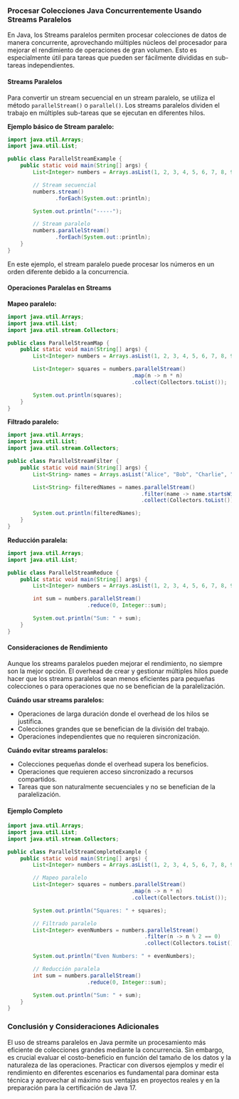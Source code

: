 ### Procesar Colecciones Java Concurrentemente Usando Streams Paralelos

En Java, los Streams paralelos permiten procesar colecciones de datos de manera concurrente, aprovechando múltiples núcleos del procesador para mejorar el rendimiento de operaciones de gran volumen. Esto es especialmente útil para tareas que pueden ser fácilmente divididas en sub-tareas independientes.

#### Streams Paralelos

Para convertir un stream secuencial en un stream paralelo, se utiliza el método `parallelStream()` o `parallel()`. Los streams paralelos dividen el trabajo en múltiples sub-tareas que se ejecutan en diferentes hilos.

**Ejemplo básico de Stream paralelo:**

```java
import java.util.Arrays;
import java.util.List;

public class ParallelStreamExample {
    public static void main(String[] args) {
        List<Integer> numbers = Arrays.asList(1, 2, 3, 4, 5, 6, 7, 8, 9, 10);

        // Stream secuencial
        numbers.stream()
               .forEach(System.out::println);

        System.out.println("-----");

        // Stream paralelo
        numbers.parallelStream()
               .forEach(System.out::println);
    }
}
```

En este ejemplo, el stream paralelo puede procesar los números en un orden diferente debido a la concurrencia.

#### Operaciones Paralelas en Streams

**Mapeo paralelo:**

```java
import java.util.Arrays;
import java.util.List;
import java.util.stream.Collectors;

public class ParallelStreamMap {
    public static void main(String[] args) {
        List<Integer> numbers = Arrays.asList(1, 2, 3, 4, 5, 6, 7, 8, 9, 10);

        List<Integer> squares = numbers.parallelStream()
                                       .map(n -> n * n)
                                       .collect(Collectors.toList());

        System.out.println(squares);
    }
}
```

**Filtrado paralelo:**

```java
import java.util.Arrays;
import java.util.List;
import java.util.stream.Collectors;

public class ParallelStreamFilter {
    public static void main(String[] args) {
        List<String> names = Arrays.asList("Alice", "Bob", "Charlie", "Dave", "Eve");

        List<String> filteredNames = names.parallelStream()
                                          .filter(name -> name.startsWith("A") || name.startsWith("E"))
                                          .collect(Collectors.toList());

        System.out.println(filteredNames);
    }
}
```

**Reducción paralela:**

```java
import java.util.Arrays;
import java.util.List;

public class ParallelStreamReduce {
    public static void main(String[] args) {
        List<Integer> numbers = Arrays.asList(1, 2, 3, 4, 5, 6, 7, 8, 9, 10);

        int sum = numbers.parallelStream()
                         .reduce(0, Integer::sum);

        System.out.println("Sum: " + sum);
    }
}
```

#### Consideraciones de Rendimiento

Aunque los streams paralelos pueden mejorar el rendimiento, no siempre son la mejor opción. El overhead de crear y gestionar múltiples hilos puede hacer que los streams paralelos sean menos eficientes para pequeñas colecciones o para operaciones que no se benefician de la paralelización.

**Cuándo usar streams paralelos:**

- Operaciones de larga duración donde el overhead de los hilos se justifica.
- Colecciones grandes que se benefician de la división del trabajo.
- Operaciones independientes que no requieren sincronización.

**Cuándo evitar streams paralelos:**

- Colecciones pequeñas donde el overhead supera los beneficios.
- Operaciones que requieren acceso sincronizado a recursos compartidos.
- Tareas que son naturalmente secuenciales y no se benefician de la paralelización.

#### Ejemplo Completo

```java
import java.util.Arrays;
import java.util.List;
import java.util.stream.Collectors;

public class ParallelStreamCompleteExample {
    public static void main(String[] args) {
        List<Integer> numbers = Arrays.asList(1, 2, 3, 4, 5, 6, 7, 8, 9, 10);

        // Mapeo paralelo
        List<Integer> squares = numbers.parallelStream()
                                       .map(n -> n * n)
                                       .collect(Collectors.toList());

        System.out.println("Squares: " + squares);

        // Filtrado paralelo
        List<Integer> evenNumbers = numbers.parallelStream()
                                           .filter(n -> n % 2 == 0)
                                           .collect(Collectors.toList());

        System.out.println("Even Numbers: " + evenNumbers);

        // Reducción paralela
        int sum = numbers.parallelStream()
                         .reduce(0, Integer::sum);

        System.out.println("Sum: " + sum);
    }
}
```

### Conclusión y Consideraciones Adicionales

El uso de streams paralelos en Java permite un procesamiento más eficiente de colecciones grandes mediante la concurrencia. Sin embargo, es crucial evaluar el costo-beneficio en función del tamaño de los datos y la naturaleza de las operaciones. Practicar con diversos ejemplos y medir el rendimiento en diferentes escenarios es fundamental para dominar esta técnica y aprovechar al máximo sus ventajas en proyectos reales y en la preparación para la certificación de Java 17.
